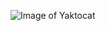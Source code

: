 ![Image of Yaktocat](https://st.depositphotos.com/1500858/2555/i/600/depositphotos_25558141-stock-photo-travel-the-world-by-airplane.jpg)
